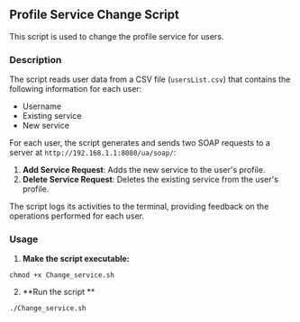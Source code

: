 ## Profile Service Change Script

This script is used to change the profile service for users.

### Description

The script reads user data from a CSV file (`usersList.csv`) that contains the following information for each user:
- Username
- Existing service
- New service

For each user, the script generates and sends two SOAP requests to a server at `http://192.168.1.1:8080/ua/soap/`:
1. **Add Service Request**: Adds the new service to the user's profile.
2. **Delete Service Request**: Deletes the existing service from the user's profile.

The script logs its activities to the terminal, providing feedback on the operations performed for each user.

### Usage

1. **Make the script executable:**

```chmod +x Change_service.sh```

2. **Run the script ** 

```./Change_service.sh```
 
